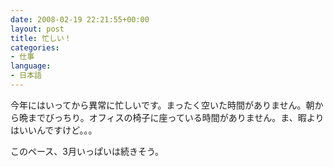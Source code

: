 ```yaml
---
date: 2008-02-19 22:21:55+00:00
layout: post
title: 忙しい！
categories:
- 仕事
language:
- 日本語
---
```


今年にはいってから異常に忙しいです。まったく空いた時間がありません。朝から晩までびっちり。オフィスの椅子に座っている時間がありません。ま、暇よりはいいんですけど。。。


このペース、3月いっぱいは続きそう。
